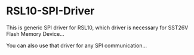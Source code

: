 # RSL10-SPI-Driver

This is generic SPI driver for RSL10, which driver is necessary for SST26V Flash Memory Device...

You can also use that driver for any SPI communication...
